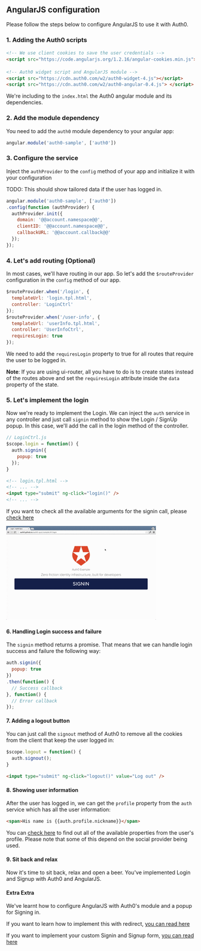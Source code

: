 ## AngularJS configuration

Please follow the steps below to configure AngularJS to use it with Auth0.

### 1. Adding the Auth0 scripts

````html
<!-- We use client cookies to save the user credentials -->
<script src="https://code.angularjs.org/1.2.16/angular-cookies.min.js"></script>
        
<!-- Auth0 widget script and AngularJS module -->
<script src="https://cdn.auth0.com/w2/auth0-widget-4.js"></script>
<script src="https://cdn.auth0.com/w2/auth0-angular-0.4.js"> </script>
````

We're including to the `index.html` the Auth0 angular module and its dependencies. 

### 2. Add the module dependency

You need to add the `auth0` module dependency to your angular app:

````js
angular.module('auth0-sample', ['auth0'])
````

### 3. Configure the service

Inject the `authProvider` to the `config` method of your app and initialize it with your configuration

TODO: This should show tailored data if the user has logged in.

````js
angular.module('auth0-sample', ['auth0'])
.config(function (authProvider) {
  authProvider.init({
    domain: '@@account.namespace@@',
    clientID: '@@account.namespace@@',
    callbackURL: '@@account.callback@@'
  });
});
````

### 4. Let's add routing (Optional)

In most cases, we'll have routing in our app. So let's add the `$routeProvider` configuration in the `config` method of our app.

````js
$routeProvider.when('/login', {
  templateUrl: 'login.tpl.html', 
  controller: 'LoginCtrl'
});
$routeProvider.when('/user-info', {
  templateUrl: 'userInfo.tpl.html', 
  controller: 'UserInfoCtrl',
  requiresLogin: true
});
````

We need to add the `requiresLogin` property to true for all routes that require the user to be logged in.

__Note__: If you are using ui-router, all you have to do is to create states instead of the routes above and set the `requiresLogin` attribute inside the `data` property of the state.

### 5. Let's implement the login

Now we're ready to implement the Login. We can inject the `auth` service in any controller and just call `signin` method to show the Login / SignUp popup. In this case, we'll add the call in the login method of the controller.

````js
// LoginCtrl.js
$scope.login = function() {
  auth.signin({
    popup: true
  });
}
````

````html
<!-- login.tpl.html -->
<!-- ... -->
<input type="submit" ng-click="login()" />
<!-- ... -->
````

If you want to check all the available arguments for the signin call, please [check here](TODO://)

![Signin popup](angular-signin.gif)

#### 6. Handling Login success and failure

The `signin` method returns a promise. That means that we can handle login success and failure the following way:

````js
auth.signin({
  popup: true
})
.then(function() {
  // Success callback
}, function() {
  // Error callback
});
````

#### 7. Adding a logout button

You can just call the `signout` method of Auth0 to remove all the cookies from the client that keep the user logged in:

````js
$scope.logout = function() {
  auth.signout();
}
````

````html
<input type="submit" ng-click="logout()" value="Log out" />
````

#### 8. Showing user information

After the user has logged in, we can get the `profile` property from the `auth` service which has all the user information:

````html
<span>His name is {{auth.profile.nickname}}</span>
````

You can [check here](https://docs.auth0.com/user-profile) to find out all of the available properties from the user's profile. Please note that some of this depend on the social provider being used.

#### 9. Sit back and relax

Now it's time to sit back, relax and open a beer. You've implemented Login and Signup with Auth0 and AngularJS.

#### Extra Extra

We've learnt how to configure AngularJS with Auth0's module and a popup for Signing in.

If you want to learn how to implement this with redirect, [you can read here](https://github.com/auth0/auth0-angular/blob/master/docs/widget.md)

If you want to implement your custom Signin and Signup form, [you can read here](https://github.com/auth0/auth0-angular/blob/master/docs/jssdk.md)



